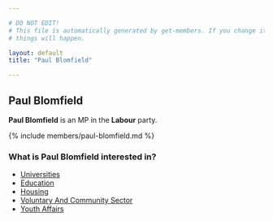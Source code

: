 ```yaml
---

# DO NOT EDIT!
# This file is automatically generated by get-members. If you change it, bad
# things will happen.

layout: default
title: "Paul Blomfield"

---
```


## Paul Blomfield

**Paul Blomfield** is an MP in the **Labour** party.

{% include members/paul-blomfield.md %}

### What is Paul Blomfield interested in?


* [Universities](/interests/universities.html)
* [Education](/interests/education.html)
* [Housing](/interests/housing.html)
* [Voluntary And Community Sector](/interests/voluntary-and-community-sector.html)
* [Youth Affairs](/interests/youth-affairs.html)
